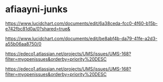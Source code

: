 # afiaayni-junks

https://www.lucidchart.com/documents/edit/6a38ceda-fcc0-4f60-b15b-e742fbc81d0a/0?shared=true&

https://www.lucidchart.com/documents/edit/be8abf4b-da79-41fe-a2d3-a55b06aa8750/0


https://edeco1.atlassian.net/projects/UMS/issues/UMS-168?filter=myopenissues&orderby=priority%20DESC


https://edeco1.atlassian.net/projects/UMS/issues/UMS-168?filter=myopenissues&orderby=priority%20DESC
